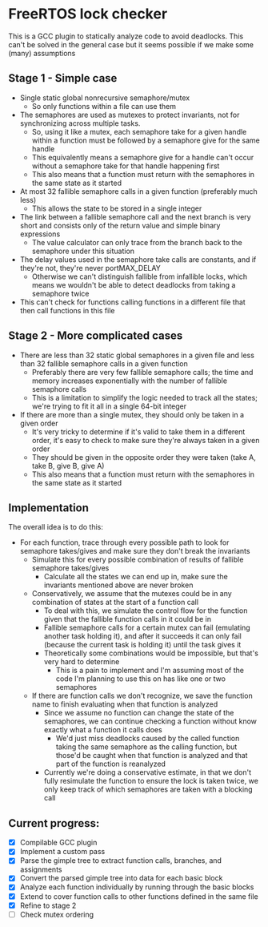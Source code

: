 # FreeRTOS lock checker
This is a GCC plugin to statically analyze code to avoid deadlocks.
This can't be solved in the general case but it seems possible if we make some (many) assumptions

## Stage 1 - Simple case
- Single static global nonrecursive semaphore/mutex
    - So only functions within a file can use them
- The semaphores are used as mutexes to protect invariants, not for synchronizing across multiple tasks.
    - So, using it like a mutex, each semaphore take for a given handle within a function must be followed by a semaphore give for the same handle
    - This equivalently means a semaphore give for a handle can't occur without a semaphore take for that handle happening first
    - This also means that a function must return with the semaphores in the same state as it started
- At most 32 fallible semaphore calls in a given function (preferably much less)
    - This allows the state to be stored in a single integer
- The link between a fallible semaphore call and the next branch is very short and consists only of the return value and simple binary expressions
    - The value calculator can only trace from the branch back to the semaphore under this situation
- The delay values used in the semaphore take calls are constants, and if they're not, they're never portMAX_DELAY
    - Otherwise we can't distinguish fallible from infallible locks, which means we wouldn't be able to detect deadlocks from taking a semaphore twice
- This can't check for functions calling functions in a different file that then call functions in this file

## Stage 2 - More complicated cases
- There are less than 32 static global semaphores in a given file and less than 32 fallible semaphore calls in a given function
    - Preferably there are very few fallible semaphore calls; the time and memory increases exponentially with the number of fallible semaphore calls
    - This is a limitation to simplify the logic needed to track all the states; we're trying to fit it all in a single 64-bit integer
- If there are more than a single mutex, they should only be taken in a given order
    - It's very tricky to determine if it's valid to take them in a different order, it's easy to check to make sure they're always taken in a given order
    - They should be given in the opposite order they were taken (take A, take B, give B, give A)
    - This also means that a function must return with the semaphores in the same state as it started

## Implementation
The overall idea is to do this:
- For each function, trace through every possible path to look for semaphore takes/gives and make sure they don't break the invariants
    - Simulate this for every possible combination of results of fallible semaphore takes/gives
        - Calculate all the states we can end up in, make sure the invariants mentioned above are never broken
    - Conservatively, we assume that the mutexes could be in any combination of states at the start of a function call
        - To deal with this, we simulate the control flow for the function given that the fallible function calls in it could be in 
        - Fallible semaphore calls for a certain mutex can fail (emulating another task holding it), and after it succeeds it can only fail (because the current task is holding it) until the task gives it
        - Theoretically some combinations would be impossible, but that's very hard to determine
            - This is a pain to implement and I'm assuming most of the code I'm planning to use this on has like one or two semaphores
    - If there are function calls we don't recognize, we save the function name to finish evaluating when that function is analyzed
        - Since we assume no function can change the state of the semaphores, we can continue checking a function without know exactly what a function it calls does
            - We'd just miss deadlocks caused by the called function taking the same semaphore as the calling function, but those'd be caught when that function is analyzed and that part of the function is reanalyzed
        - Currently we're doing a conservative estimate, in that we don't fully resimulate the function to ensure the lock is taken twice, we only keep track of which semaphores are taken with a blocking call

## Current progress:
- [x] Compilable GCC plugin
- [x] Implement a custom pass
- [x] Parse the gimple tree to extract function calls, branches, and assignments
- [x] Convert the parsed gimple tree into data for each basic block
- [x] Analyze each function individually by running through the basic blocks
- [x] Extend to cover function calls to other functions defined in the same file
- [x] Refine to stage 2
- [ ] Check mutex ordering
